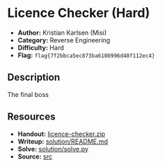 # Licence Checker (Hard)

- **Author:** Kristian Karlsen (Misi)
- **Category:** Reverse Engineering
- **Difficulty:** Hard
- **Flag:** `flag{7f2bbca5ec873ba6108996d48f112ec4}`

## Description
The final boss

## Resources
- **Handout:** [licence-checker.zip](./licence-checker.zip)
- **Writeup:** [solution/README.md](./solution/README.md)
- **Solve:** [solution/solve.py](./solution/solve.py)
- **Source:** [src](./src)
